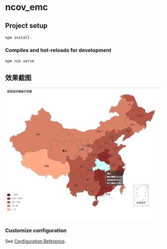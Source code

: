 # ncov_emc

## Project setup
```
npm install
```

### Compiles and hot-reloads for development
```
npm run serve
```

## 效果截图

![效果截图](https://github.com/1165973875/fyMap/blob/master/forMarkdown/%E6%95%88%E6%9E%9C%E5%9B%BE.jpg)

### Customize configuration
See [Configuration Reference](https://cli.vuejs.org/config/).

